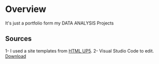 # Overview
It's just a portfolio form my DATA ANALYSIS Projects

## Sources
1- I used a site templates from [HTML UP5](https://html5up.net/).
2- Visual Studio Code to edit. [Download](https://code.visualstudio.com/download)
